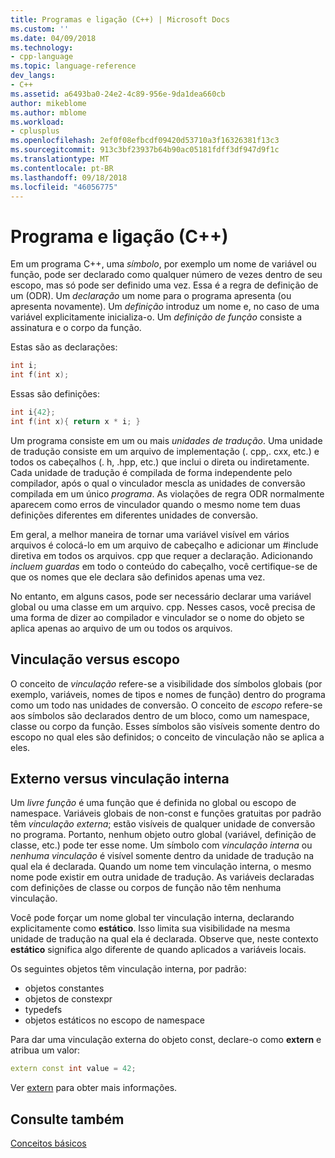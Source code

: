 ```yaml
---
title: Programas e ligação (C++) | Microsoft Docs
ms.custom: ''
ms.date: 04/09/2018
ms.technology:
- cpp-language
ms.topic: language-reference
dev_langs:
- C++
ms.assetid: a6493ba0-24e2-4c89-956e-9da1dea660cb
author: mikeblome
ms.author: mblome
ms.workload:
- cplusplus
ms.openlocfilehash: 2ef0f08efbcdf09420d53710a3f16326381f13c3
ms.sourcegitcommit: 913c3bf23937b64b90ac05181fdff3df947d9f1c
ms.translationtype: MT
ms.contentlocale: pt-BR
ms.lasthandoff: 09/18/2018
ms.locfileid: "46056775"
---
```

# <a name="program-and-linkage-c"></a>Programa e ligação (C++)

Em um programa C++, uma *símbolo*, por exemplo um nome de variável ou função, pode ser declarado como qualquer número de vezes dentro de seu escopo, mas só pode ser definido uma vez. Essa é a regra de definição de um (ODR). Um *declaração* um nome para o programa apresenta (ou apresenta novamente). Um *definição* introduz um nome e, no caso de uma variável explicitamente inicializa-o. Um *definição de função* consiste a assinatura e o corpo da função.

Estas são as declarações:

```cpp
int i;
int f(int x);
```

Essas são definições:

```cpp
int i{42};
int f(int x){ return x * i; }
```

Um programa consiste em um ou mais *unidades de tradução*. Uma unidade de tradução consiste em um arquivo de implementação (. cpp,. cxx, etc.) e todos os cabeçalhos (. h, .hpp, etc.) que inclui o direta ou indiretamente. Cada unidade de tradução é compilada de forma independente pelo compilador, após o qual o vinculador mescla as unidades de conversão compilada em um único *programa*. As violações de regra ODR normalmente aparecem como erros de vinculador quando o mesmo nome tem duas definições diferentes em diferentes unidades de conversão.

Em geral, a melhor maneira de tornar uma variável visível em vários arquivos é colocá-lo em um arquivo de cabeçalho e adicionar um #include diretiva em todos os arquivos. cpp que requer a declaração. Adicionando *incluem guardas* em todo o conteúdo do cabeçalho, você certifique-se de que os nomes que ele declara são definidos apenas uma vez.

No entanto, em alguns casos, pode ser necessário declarar uma variável global ou uma classe em um arquivo. cpp. Nesses casos, você precisa de uma forma de dizer ao compilador e vinculador se o nome do objeto se aplica apenas ao arquivo de um ou todos os arquivos.

## <a name="linkage-vs-scope"></a>Vinculação versus escopo

O conceito de *vinculação* refere-se a visibilidade dos símbolos globais (por exemplo, variáveis, nomes de tipos e nomes de função) dentro do programa como um todo nas unidades de conversão. O conceito de *escopo* refere-se aos símbolos são declarados dentro de um bloco, como um namespace, classe ou corpo da função. Esses símbolos são visíveis somente dentro do escopo no qual eles são definidos; o conceito de vinculação não se aplica a eles.

## <a name="external-vs-internal-linkage"></a>Externo versus vinculação interna

Um *livre função* é uma função que é definida no global ou escopo de namespace. Variáveis globais de non-const e funções gratuitas por padrão têm *vinculação externa*; estão visíveis de qualquer unidade de conversão no programa. Portanto, nenhum objeto outro global (variável, definição de classe, etc.) pode ter esse nome. Um símbolo com *vinculação interna* ou *nenhuma vinculação* é visível somente dentro da unidade de tradução na qual ela é declarada. Quando um nome tem vinculação interna, o mesmo nome pode existir em outra unidade de tradução. As variáveis declaradas com definições de classe ou corpos de função não têm nenhuma vinculação.

Você pode forçar um nome global ter vinculação interna, declarando explicitamente como **estático**. Isso limita sua visibilidade na mesma unidade de tradução na qual ela é declarada. Observe que, neste contexto **estático** significa algo diferente de quando aplicados a variáveis locais.

Os seguintes objetos têm vinculação interna, por padrão:
- objetos constantes
- objetos de constexpr
- typedefs
- objetos estáticos no escopo de namespace

Para dar uma vinculação externa do objeto const, declare-o como **extern** e atribua um valor:

```cpp
extern const int value = 42;
```

Ver [extern](extern-cpp.md) para obter mais informações.

## <a name="see-also"></a>Consulte também

[Conceitos básicos](../cpp/basic-concepts-cpp.md)